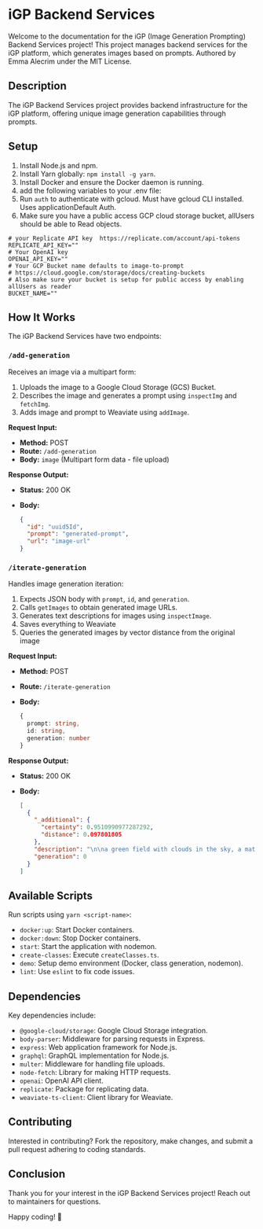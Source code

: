 # iGP Backend Services

Welcome to the documentation for the iGP (Image Generation Prompting) Backend Services project! This project manages backend services for the iGP platform, which generates images based on prompts. Authored by Emma Alecrim under the MIT License.

## Description

The iGP Backend Services project provides backend infrastructure for the iGP platform, offering unique image generation capabilities through prompts.

## Setup

1. Install Node.js and npm.
2. Install Yarn globally: `npm install -g yarn`.
3. Install Docker and ensure the Docker daemon is running.
4. add the following variables to your .env file:
5. Run `auth` to authenticate with gcloud. Must have gcloud CLI installed. Uses applicationDefault Auth.
6. Make sure you have a public access GCP cloud storage bucket, allUsers should be able to Read objects.

```.env
# your Replicate API key  https://replicate.com/account/api-tokens
REPLICATE_API_KEY=""
# Your OpenAI key
OPENAI_API_KEY=""
# Your GCP Bucket name defaults to image-to-prompt
# https://cloud.google.com/storage/docs/creating-buckets
# Also make sure your bucket is setup for public access by enabling allUsers as reader
BUCKET_NAME=""
```

## How It Works

The iGP Backend Services have two endpoints:

### `/add-generation`

Receives an image via a multipart form:

1. Uploads the image to a Google Cloud Storage (GCS) Bucket.
2. Describes the image and generates a prompt using `inspectImg` and `fetchImg`.
3. Adds image and prompt to Weaviate using `addImage`.

**Request Input:**

- **Method:** POST
- **Route:** `/add-generation`
- **Body:** `image` (Multipart form data - file upload)

**Response Output:**

- **Status:** 200 OK
- **Body:**

  ```json
  {
    "id": "uuid5Id",
    "prompt": "generated-prompt",
    "url": "image-url"
  }
  ```

### `/iterate-generation`

Handles image generation iteration:

1. Expects JSON body with `prompt`, `id`, and `generation`.
2. Calls `getImages` to obtain generated image URLs.
3. Generates text descriptions for images using `inspectImage`.
4. Saves everything to Weaviate
5. Queries the generated images by vector distance from the original image

**Request Input:**

- **Method:** POST
- **Route:** `/iterate-generation`
- **Body:**

  ```typescript
  {
    prompt: string,
    id: string,
    generation: number
  }
  ```

**Response Output:**

- **Status:** 200 OK
- **Body:**

  ```json
  [
    {
      "_additional": {
        "certainty": 0.9510990977287292,
        "distance": 0.097801805
      },
      "description": "\n\na green field with clouds in the sky, a matte painting by Puru, shutterstock, color field, windows xp, windows vista, velvia",
      "generation": 0
    }
  ]
  ```

## Available Scripts

Run scripts using `yarn <script-name>`:

- `docker:up`: Start Docker containers.
- `docker:down`: Stop Docker containers.
- `start`: Start the application with nodemon.
- `create-classes`: Execute `createClasses.ts`.
- `demo`: Setup demo environment (Docker, class generation, nodemon).
- `lint`: Use `eslint` to fix code issues.

## Dependencies

Key dependencies include:

- `@google-cloud/storage`: Google Cloud Storage integration.
- `body-parser`: Middleware for parsing requests in Express.
- `express`: Web application framework for Node.js.
- `graphql`: GraphQL implementation for Node.js.
- `multer`: Middleware for handling file uploads.
- `node-fetch`: Library for making HTTP requests.
- `openai`: OpenAI API client.
- `replicate`: Package for replicating data.
- `weaviate-ts-client`: Client library for Weaviate.

## Contributing

Interested in contributing? Fork the repository, make changes, and submit a pull request adhering to coding standards.

## Conclusion

Thank you for your interest in the iGP Backend Services project! Reach out to maintainers for questions.

Happy coding! 🚀
